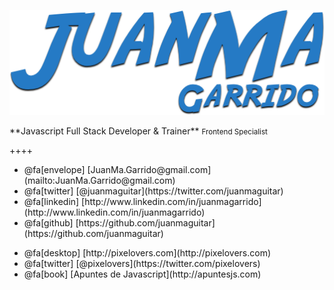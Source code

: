 ![juanma](assets/img/juanma-garrido.png)

<div class="about-me">
  **Javascript Full Stack Developer & Trainer**
  <small>Frontend Specialist</small> 

</div> 

++++

<div class="links-lists">
  <ul class="personal">
    <li>@fa[envelope] [JuanMa.Garrido@gmail.com](mailto:JuanMa.Garrido@gmail.com)</li>
    <li>@fa[twitter] [@juanmaguitar](https://twitter.com/juanmaguitar)</li>
    <li>@fa[linkedin] [http://www.linkedin.com/in/juanmagarrido](http://www.linkedin.com/in/juanmagarrido)</li>
    <li>@fa[github] [https://github.com/juanmaguitar](https://github.com/juanmaguitar)</li>
  </ul>

  <ul class="projects">
    <li>@fa[desktop] [http://pixelovers.com](http://pixelovers.com)</li>
    <li>@fa[twitter] [@pixelovers](https://twitter.com/pixelovers)</li>
    <li>@fa[book] [Apuntes de Javascript](http://apuntesjs.com)</li>
  </ul>
</div> 
